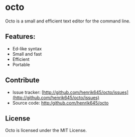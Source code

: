 # octo
Octo is a small and efficient text editor for the command line.

## Features:

 * Ed-like syntax
 * Small and fast
 * Efficient 
 * Portable

## Contribute

 * Issue tracker: [http://github.com/henrik645/octo/issues](http://github.com/henrik645/octo/issues)
 * Source code: [http:/github.com/henrik645/octo](http://github.com/henrik645/octo)

## License

 Octo is licensed under the MIT License.
